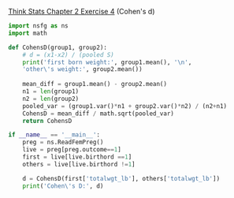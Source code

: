 [Think Stats Chapter 2 Exercise 4](http://greenteapress.com/thinkstats2/html/thinkstats2003.html#toc24) (Cohen's d)

```python
import nsfg as ns
import math

def CohensD(group1, group2):
    # d = (x1-x2) / (pooled S)
    print('first born weight:', group1.mean(), '\n',
    'other\'s weight:', group2.mean())
    
    mean_diff = group1.mean() - group2.mean()
    n1 = len(group1)
    n2 = len(group2)
    pooled_var = (group1.var()*n1 + group2.var()*n2) / (n2+n1)
    CohensD = mean_diff / math.sqrt(pooled_var)
    return CohensD 

if __name__ == '__main__':
    preg = ns.ReadFemPreg()
    live = preg[preg.outcome==1]
    first = live[live.birthord ==1]
    others = live[live.birthord !=1]

    d = CohensD(first['totalwgt_lb'], others['totalwgt_lb'])
    print('Cohen\'s D:', d)

```

